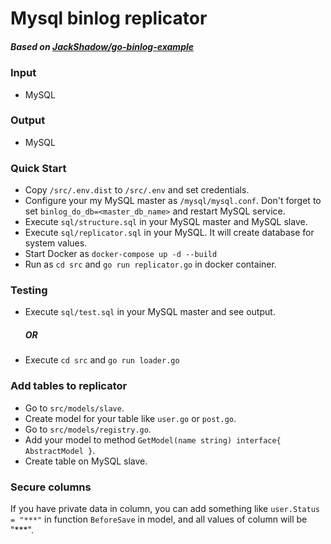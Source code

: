 # Mysql binlog replicator

##### Based on [JackShadow/go-binlog-example](https://github.com/JackShadow/go-binlog-example) 

### Input
- MySQL

### Output
- MySQL

### Quick Start
- Copy `/src/.env.dist` to `/src/.env` and set credentials.
- Configure your my MySQL master as `/mysql/mysql.conf`. 
Don't forget to set `binlog_do_db=<master_db_name>` and restart MySQL service.
- Execute `sql/structure.sql` in your MySQL master and MySQL slave.
- Execute `sql/replicator.sql` in your MySQL. It will create database for system values.
- Start Docker as `docker-compose up -d --build`
- Run as `cd src` and `go run replicator.go` in docker container.

### Testing

- Execute `sql/test.sql` in your MySQL master and see output.

  ##### OR 

- Execute `cd src` and `go run loader.go`

### Add tables to replicator

- Go to `src/models/slave`.
- Create model for your table like `user.go` or `post.go`.
- Go to `src/models/registry.go`.
- Add your model to method `GetModel(name string) interface{ AbstractModel }`.
- Create table on MySQL slave.

### Secure columns

If you have private data in column, you can add something like `user.Status = "***"` in function `BeforeSave` in model, and all values of column will be "***".